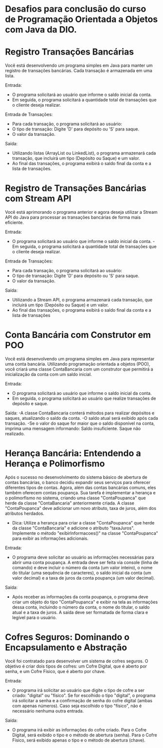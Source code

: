 # Desafios para conclusão do curso de Programação Orientada a Objetos com Java da DIO.

# Registro Transações Bancárias

Você está desenvolvendo um programa simples em Java para manter um registro de transações bancárias. Cada transação é armazenada em uma lista.

Entrada:
- O programa solicitará ao usuário que informe o saldo inicial da conta.
- Em seguida, o programa solicitará a quantidade total de transações que o cliente deseja realizar.

Entrada de Transações:
- Para cada transação, o programa solicitará ao usuário:
- O tipo de transação: Digite 'D' para depósito ou 'S' para saque.
- O valor da transação.

Saída:
- Utilizando listas (ArrayList ou LinkedList), o programa armazenará cada transação, que incluirá um tipo (Depósito ou Saque) e um valor.
- Ao final das transações, o programa exibirá o saldo final da conta e a lista de transações.

# Registro de Transações Bancárias com Stream API

Você está aprimorando o programa anterior e agora deseja utilizar a Stream API do Java para processar as transações bancárias de forma mais eficiente.

Entrada:
- O programa solicitará ao usuário que informe o saldo inicial da conta.
-Em seguida, o programa solicitará a quantidade total de transações que o cliente deseja realizar.

Entrada de Transações:
- Para cada transação, o programa solicitará ao usuário:
- O tipo de transação: Digite 'D' para depósito ou 'S' para saque.
- O valor da transação.

Saída:
- Utilizando a Stream API, o programa armazenará cada transação, que incluirá um tipo (Depósito ou Saque) e um valor.
- Ao final das transações, o programa exibirá o saldo final da conta e a lista de transações

# Conta Bancária com Construtor em POO

<p> Você está desenvolvendo um programa simples em Java para representar uma conta bancária. Utilizando programação orientada a objetos (POO), você criará uma classe ContaBancaria com um construtor que permitirá a inicialização da conta com um saldo inicial.

Entrada:
- O programa solicitará ao usuário que informe o saldo inicial da conta.
- Em seguida, o programa solicitará ao usuário que realize transações de depósito e saque.

Saída:
-A classe ContaBancaria conterá métodos para realizar depósitos e saques, atualizando o saldo da conta.
-O saldo atual será exibido após cada transação.
-Se o valor do saque for maior que o saldo disponível na conta, imprima uma mensagem informando: Saldo insuficiente. Saque não realizado.


# Herança Bancária: Entendendo a Herança e Polimorfismo

<p> Após o sucesso no desenvolvimento do sistema básico de abertura de contas bancárias, o banco decidiu expandir seus serviços para oferecer diferentes tipos de contas. Agora, além das contas bancárias comuns, eles também oferecem contas poupança. Sua tarefa é implementar a herança e o polimorfismo no sistema, criando uma classe "ContaPoupanca" que herde da classe "ContaBancaria" anteriormente criada. A classe "ContaPoupanca" deve adicionar um novo atributo, taxa de juros, além dos atributos herdados.

- Dica: Utilize a herança para criar a classe "ContaPoupanca" que herde da classe "ContaBancaria" e adicione o atributo "taxaJuros". Implemente o método "exibirInformacoes()" na classe "ContaPoupanca" para exibir as informações adicionais.

Entrada: 
- O programa deve solicitar ao usuário as informações necessárias para abrir uma conta poupança. A entrada deve ser feita via console (linha de comando) e deve incluir o número da conta (um valor inteiro), o nome do titular (uma sequência de caracteres), o saldo inicial da conta (um valor decimal) e a taxa de juros da conta poupança (um valor decimal).

Saída:
- Após receber as informações da conta poupança, o programa deve criar um objeto do tipo "ContaPoupanca" e exibir na tela as informações dessa conta, incluindo o número da conta, o nome do titular, o saldo atual e a taxa de juros. A saída deve ser formatada de forma clara e legível para o usuário.

# Cofres Seguros: Dominando o Encapsulamento e Abstração

<p> Você foi contratado para desenvolver um sistema de cofres seguros. O objetivo é criar dois tipos de cofres: um Cofre Digital, que é aberto por senha, e um Cofre Físico, que é aberto por chave.

Entrada:
- O programa irá solicitar ao usuário que digite o tipo de cofre a ser criado: "digital" ou "físico". Se for escolhido o tipo "digital", o programa irá solicitar a senha e a confirmação de senha do cofre digital (ambas com apenas números). Caso seja escolhido o tipo "físico", não é necessário nenhuma outra entrada.

Saída:
- O programa irá exibir as informações do cofre criado. Para o Cofre Digital, será exibido o tipo e o método de abertura (senha). Para o Cofre Físico, será exibido apenas o tipo e o método de abertura (chave).
